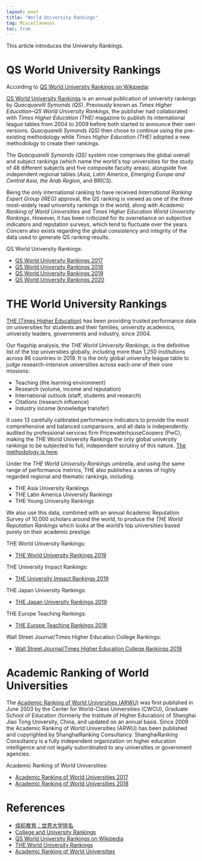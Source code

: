 ```yaml
---
layout: post
title: "World University Rankings"
tag: Miscellaneous
toc: true
---
```


This article introduces the University Rankings.

<!--more-->

# QS World University Rankings

According to [QS World University Rankings on Wikipedia](https://en.wikipedia.org/wiki/QS_World_University_Rankings):

[QS World University Rankings](https://www.topuniversities.com/) is an annual publication of university rankings by *Quacquarelli Symonds (QS)*. Previously known as *Times Higher Education–QS World University Rankings*, the publisher had collaborated with *Times Higher Education (THE)* magazine to publish its international league tables from 2004 to 2009 before both started to announce their own versions. *Quacquarelli Symonds (QS)* then chose to continue using the pre-existing methodology while *Times Higher Education (THE)* adopted a new methodology to create their rankings.

The *Quacquarelli Symonds (QS)* system now comprises the global overall and subject rankings (which name the world's top universities for the study of 48 different subjects and five composite faculty areas), alongside five independent regional tables (*Asia*, *Latin America*, *Emerging Europe and Central Asia*, *the Arab Region*, and *BRICS*).

Being the only international ranking to have received *International Ranking Expert Group (IREG)* approval, the QS ranking is viewed as one of the three most-widely read university rankings in the world, along with *Academic Ranking of World Universities* and *Times Higher Education World University Rankings*. However, it has been criticized for its overreliance on subjective indicators and reputation surveys, which tend to fluctuate over the years. Concern also exists regarding the global consistency and integrity of the data used to generate QS ranking results.

QS World University Rankings:

* [QS World University Rankings 2017](https://www.topuniversities.com/university-rankings/world-university-rankings/2017)
* [QS World University Rankings 2018](https://www.topuniversities.com/university-rankings/world-university-rankings/2018)
* [QS World University Rankings 2019](https://www.topuniversities.com/university-rankings/world-university-rankings/2019)
* [QS World University Rankings 2020](https://www.topuniversities.com/university-rankings/world-university-rankings/2020)

# THE World University Rankings

[THE (Times Higher Education)](https://www.timeshighereducation.com/world-university-rankings) has been providing trusted performance data on universities for students and their families, university academics, university leaders, governments and industry, since 2004.

Our flagship analysis, the *THE World University Rankings*, is the definitive list of the top universities globally, including more than 1,250 institutions across 86 countries in 2019. It is the only global university league table to judge research-intensive universities across each one of their core missions:

* Teaching (the learning environment)
* Research (volume, income and reputation)
* International outlook (staff, students and research)
* Citations (research influence)
* Industry income (knowledge transfer)

It uses 13 carefully calibrated performance indicators to provide the most comprehensive and balanced comparisons, and all data is independently audited by professional services firm PricewaterhouseCoopers (PwC), making the THE World University Rankings the only global university rankings to be subjected to full, independent scrutiny of this nature. [The methodology is here](https://www.timeshighereducation.com/world-university-rankings/methodology-world-university-rankings-2019).

Under the *THE World University Rankings* umbrella, and using the same range of performance metrics, THE also publishes a series of highly regarded regional and thematic rankings, including:

* THE Asia University Rankings
* THE Latin America University Rankings
* THE Young University Rankings

We also use this data, combined with an annual Academic Reputation Survey of 10,000 scholars around the world, to produce the *THE World Reputation Rankings* which looks at the world’s top universities based purely on their academic prestige.

THE World University Rankings:

* [THE World University Rankings 2019](https://www.timeshighereducation.com/world-university-rankings/2019/world-ranking#!/page/0/length/25/sort_by/rank/sort_order/asc/cols/stats)

THE University Impact Rankings:

* [THE University Impact Rankings 2019](https://www.timeshighereducation.com/rankings/impact/2019/overall#!/page/0/length/25/sort_by/rank/sort_order/asc/cols/undefined)

THE Japan University Rankings:

* [THE Japan University Rankings 2019](https://www.timeshighereducation.com/rankings/japan-university/2019#!/page/0/length/25/sort_by/rank/sort_order/asc/cols/stats)

THE Europe Teaching Rankings:

* [THE Europe Teaching Rankings 2018](https://www.timeshighereducation.com/rankings/europe-teaching/2018#!/page/0/length/25/sort_by/rank/sort_order/asc/cols/undefined)

Wall Street Journal/Times Higher Education College Rankings:

* [Wall Street Journal/Times Higher Education College Rankings 2019](https://www.timeshighereducation.com/rankings/united-states/2019#!/page/0/length/25/sort_by/rank/sort_order/asc/cols/stats)

# Academic Ranking of World Universities

The [Academic Ranking of World Universities (ARWU)](http://www.shanghairanking.com/) was first published in June 2003 by the Center for World-Class Universities (CWCU), Graduate School of Education (formerly the Institute of Higher Education) of Shanghai Jiao Tong University, China, and updated on an annual basis. Since 2009 the Academic Ranking of World Universities (ARWU) has been published and copyrighted by ShanghaiRanking Consultancy. ShanghaiRanking Consultancy is a fully independent organization on higher education intelligence and not legally subordinated to any universities or government agencies.

Academic Ranking of World Universities:

* [Academic Ranking of World Universities 2017](http://www.shanghairanking.com/ARWU2017.html)
* [Academic Ranking of World Universities 2018](http://www.shanghairanking.com/ARWU2018.html)

# References

* [续航教育：世界大学排名](https://www.forwardpathway.com/worldranking)
* [College and University Rankings](https://en.wikipedia.org/wiki/College_and_university_rankings)
* [QS World University Rankings on Wikipedia](https://en.wikipedia.org/wiki/QS_World_University_Rankings)
* [THE World University Rankings](https://www.timeshighereducation.com/world-university-rankings)
* [Academic Ranking of World Universities](http://www.shanghairanking.com/)

